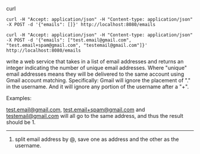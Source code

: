 curl

```
curl -H "Accept: application/json" -H "Content-type: application/json" -X POST -d '{"emails": []}' http://localhost:8080/emails
```

```
curl -H "Accept: application/json" -H "Content-type: application/json" -X POST -d '{"emails": ["test.email@gmail.com", "test.email+spam@gmail.com", "testemail@gmail.com"]}' http://localhost:8080/emails
```


write a web service that takes in a list of email addresses and returns an integer indicating the number of unique email addresses. Where "unique" email addresses means they will be delivered to the same account using Gmail account matching. Specifically:
 Gmail will ignore the placement of "." in the username. And it will ignore any portion of the username after a "+".

Examples:

test.email@gmail.com,
test.email+spam@gmail.com
 and testemail@gmail.com
 will all go to the same address, and thus the result should be 1.
 
 ---
 1) split email address by @, save one as address and the other as the username.